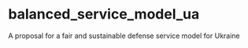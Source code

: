 # balanced_service_model_ua
A proposal for a fair and sustainable defense service model for Ukraine
